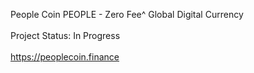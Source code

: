 People Coin PEOPLE - Zero Fee^ Global Digital Currency<br><br>
Project Status: In Progress<br><br>
https://peoplecoin.finance
